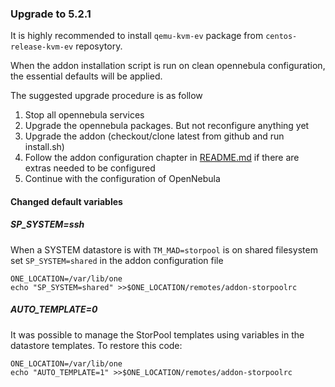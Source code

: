### Upgrade to 5.2.1

It is highly recommended to install `qemu-kvm-ev` package from `centos-release-kvm-ev` reposytory.

When the addon installation script is run on clean opennebula configuration, the essential defaults will be applied.

The suggested upgrade procedure is as follow

1. Stop all opennebula services
1. Upgrade the opennebula packages. But not reconfigure anything yet
1. Upgrade the addon (checkout/clone latest from github and run install.sh)
2. Follow the addon configuration chapter in [README.md](../READMEmd)  if there are extras needed to be configured
1. Continue with the configuration of OpenNebula

#### Changed default variables

##### SP_SYSTEM=ssh
When a SYSTEM datastore is with `TM_MAD=storpool` is on shared filesystem set `SP_SYSTEM=shared` in the addon configuration file

```
ONE_LOCATION=/var/lib/one
echo "SP_SYSTEM=shared" >>$ONE_LOCATION/remotes/addon-storpoolrc
```

##### AUTO_TEMPLATE=0
It was possible to manage the StorPool templates using variables in the datastore templates.
To restore this code:

```
ONE_LOCATION=/var/lib/one
echo "AUTO_TEMPLATE=1" >>$ONE_LOCATION/remotes/addon-storpoolrc
```

